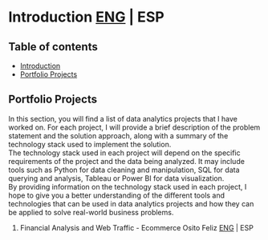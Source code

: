 # Introduction [ENG](https://github.com/HansAiTech/Data_Analysis_Portfolio/blob/main/Projects_en.md) | ESP

## Table of contents
- [Introduction](#Introduction)
- [Portfolio Projects](#Portfolio-projects)

## Portfolio Projects
In this section, you will find a list of data analytics projects that I have worked on. For each project, I will provide a brief description of the problem statement and the solution approach, along with a summary of the technology stack used to implement the solution.  
The technology stack used in each project will depend on the specific requirements of the project and the data being analyzed. It may include tools such as Python for data cleaning and manipulation, SQL for data querying and analysis, Tableau or Power BI for data visualization.  
By providing information on the technology stack used in each project, I hope to give you a better understanding of the different tools and technologies that can be used in data analytics projects and how they can be applied to solve real-world business problems.   

1. Financial Analysis and Web Traffic - Ecommerce Osito Feliz  [ENG](https://github.com/HansAiTech/SQL_Projects/blob/main/Happy_Bear_Ecommerce) | ESP

